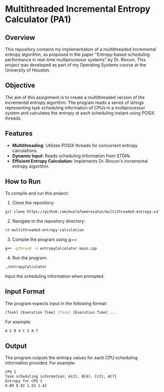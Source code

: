 # Multithreaded Incremental Entropy Calculator (PA1)

## Overview
This repository contains my implementation of a multithreaded incremental entropy algorithm, as proposed in the paper "Entropy-based scheduling performance in real-time multiprocessor systems" by Dr. Rincon. This project was developed as part of my Operating Systems course at the University of Houston.

## Objective
The aim of this assignment is to create a multithreaded version of the incremental entropy algorithm. The program reads a series of strings representing task scheduling information of CPUs in a multiprocessor system and calculates the entropy at each scheduling instant using POSIX threads.

## Features
- **Multithreading**: Utilizes POSIX threads for concurrent entropy calculations.
- **Dynamic Input**: Reads scheduling information from STDIN.
- **Efficient Entropy Calculation**: Implements Dr. Rincon's incremental entropy algorithm.

## How to Run
To compile and run this project:

1. Clone the repository:
```bash
git clone https://github.com/mustafaemresahin/multithreaded-entropy-calculation.git
```

2. Navigate to the repository directory:

```bash
cd multithreaded-entropy-calculation
```

3. Compile the program using g++:

```bash
g++ -pthread -o entropyCalculator main.cpp
```

4. Run the program:

```bash
./entropyCalculator
```
Input the scheduling information when prompted.


## Input Format
The program expects input in the following format:

```bash
[Task] [Execution Time] [Task] [Execution Time] ...
```

For example:

```bash
A 2 B 4 C 3 A 7
```


## Output
The program outputs the entropy values for each CPU scheduling information provided. For example:


```bash
CPU 1
Task scheduling information: A(2), B(4), C(3), A(7)
Entropy for CPU 1
0.00 0.92 1.53 1.42
```